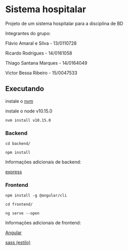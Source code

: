 # Sistema hospitalar

Projeto de um sistema hospitalar para a disciplina de BD

Integrantes do grupo:

Flávio Amaral e Silva - 13/0110728

Ricardo Rodrigues - 14/0161058

Thiago Santana Marques - 14/0164049

Victor Bessa Ribeiro - 15/0047533

## Executando

instale o [nvm](https://github.com/nvm-sh/nvm#installation-and-update)

instale o node v10.15.0

```nvm install v10.15.0```

### Backend

```cd backend/```

```npm install```

Informações adicionais de backend:

[express](https://expressjs.com/)

### Frontend

```npm install -g @angular/cli```

```cd frontend/```

```ng serve --open```

Informações adicionais de frontend:

[Angular](https://angular.io)

[sass (estilo)](http://sass-lang.com/documentation/file.INDENTED_SYNTAX.html)
